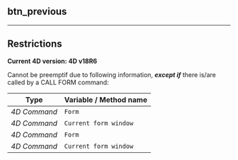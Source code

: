 ﻿## btn_previous---## Restrictions**Current 4D version: 4D v18R6**Cannot be preemptif due to following information, ***except if*** there is/are called by a CALL FORM command:|Type|Variable / Method name||------|------||*4D Command*|`Form`||*4D Command*|`Current form window`||*4D Command*|`Form`||*4D Command*|`Current form window`|